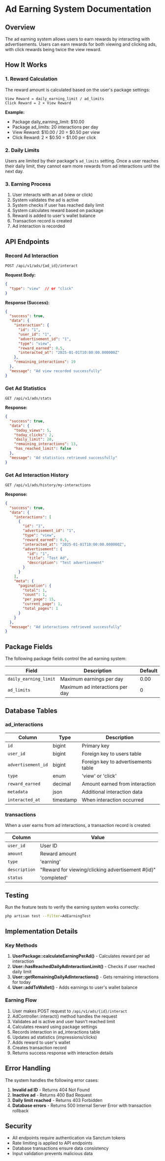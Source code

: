 # Ad Earning System Documentation

## Overview

The ad earning system allows users to earn rewards by interacting with advertisements. Users can earn rewards for both viewing and clicking ads, with click rewards being twice the view reward.

## How It Works

### 1. Reward Calculation

The reward amount is calculated based on the user's package settings:

```
View Reward = daily_earning_limit / ad_limits
Click Reward = 2 × View Reward
```

**Example:**
- Package daily_earning_limit: $10.00
- Package ad_limits: 20 interactions per day
- View Reward: $10.00 / 20 = $0.50 per view
- Click Reward: 2 × $0.50 = $1.00 per click

### 2. Daily Limits

Users are limited by their package's `ad_limits` setting. Once a user reaches their daily limit, they cannot earn more rewards from ad interactions until the next day.

### 3. Earning Process

1. User interacts with an ad (view or click)
2. System validates the ad is active
3. System checks if user has reached daily limit
4. System calculates reward based on package
5. Reward is added to user's wallet balance
6. Transaction record is created
7. Ad interaction is recorded

## API Endpoints

### Record Ad Interaction

```
POST /api/v1/ads/{ad_id}/interact
```

**Request Body:**
```json
{
  "type": "view"  // or "click"
}
```

**Response (Success):**
```json
{
  "success": true,
  "data": {
    "interaction": {
      "id": "1",
      "user_id": "1",
      "advertisement_id": "1",
      "type": "view",
      "reward_earned": 0.5,
      "interacted_at": "2025-01-01T10:00:00.000000Z"
    },
    "remaining_interactions": 19
  },
  "message": "Ad view recorded successfully"
}
```

### Get Ad Statistics

```
GET /api/v1/ads/stats
```

**Response:**
```json
{
  "success": true,
  "data": {
    "today_views": 5,
    "today_clicks": 2,
    "daily_limit": 20,
    "remaining_interactions": 13,
    "has_reached_limit": false
  },
  "message": "Ad statistics retrieved successfully"
}
```

### Get Ad Interaction History

```
GET /api/v1/ads/history/my-interactions
```

**Response:**
```json
{
  "success": true,
  "data": {
    "interactions": [
      {
        "id": "1",
        "advertisement_id": "1",
        "type": "view",
        "reward_earned": 0.5,
        "interacted_at": "2025-01-01T10:00:00.000000Z",
        "advertisement": {
          "id": "1",
          "title": "Test Ad",
          "description": "Test advertisement"
        }
      }
    ],
    "meta": {
      "pagination": {
        "total": 1,
        "count": 1,
        "per_page": 15,
        "current_page": 1,
        "total_pages": 1
      }
    }
  },
  "message": "Ad interactions retrieved successfully"
}
```

## Package Fields

The following package fields control the ad earning system:

| Field | Description | Default |
|-------|-------------|---------|
| `daily_earning_limit` | Maximum earnings per day | 0.00 |
| `ad_limits` | Maximum ad interactions per day | 0 |

## Database Tables

### ad_interactions

| Column | Type | Description |
|--------|------|-------------|
| `id` | bigint | Primary key |
| `user_id` | bigint | Foreign key to users table |
| `advertisement_id` | bigint | Foreign key to advertisements table |
| `type` | enum | 'view' or 'click' |
| `reward_earned` | decimal | Amount earned from interaction |
| `metadata` | json | Additional interaction data |
| `interacted_at` | timestamp | When interaction occurred |

### transactions

When a user earns from ad interactions, a transaction record is created:

| Column | Value |
|--------|-------|
| `user_id` | User ID |
| `amount` | Reward amount |
| `type` | 'earning' |
| `description` | "Reward for viewing/clicking advertisement #{id}" |
| `status` | 'completed' |

## Testing

Run the feature tests to verify the earning system works correctly:

```bash
php artisan test --filter=AdEarningTest
```

## Implementation Details

### Key Methods

1. **UserPackage::calculateEarningPerAd()** - Calculates reward per ad interaction
2. **User::hasReachedDailyAdInteractionLimit()** - Checks if user reached daily limit
3. **User::getRemainingDailyAdInteractions()** - Gets remaining interactions for today
4. **User::addToWallet()** - Adds earnings to user's wallet balance

### Earning Flow

1. User makes POST request to `/api/v1/ads/{id}/interact`
2. AdController::interact() method handles the request
3. Validates ad is active and user hasn't reached limit
4. Calculates reward using package settings
5. Records interaction in ad_interactions table
6. Updates ad statistics (impressions/clicks)
7. Adds reward to user's wallet
8. Creates transaction record
9. Returns success response with interaction details

## Error Handling

The system handles the following error cases:

1. **Invalid ad ID** - Returns 404 Not Found
2. **Inactive ad** - Returns 400 Bad Request
3. **Daily limit reached** - Returns 403 Forbidden
4. **Database errors** - Returns 500 Internal Server Error with transaction rollback

## Security

- All endpoints require authentication via Sanctum tokens
- Rate limiting is applied to API endpoints
- Database transactions ensure data consistency
- Input validation prevents malicious data